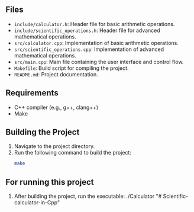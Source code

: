 ## Files
- `include/calculator.h`: Header file for basic arithmetic operations.
- `include/scientific_operations.h`: Header file for advanced mathematical operations.
- `src/calculator.cpp`: Implementation of basic arithmetic operations.
- `src/scientific_operations.cpp`: Implementation of advanced mathematical operations.
- `src/main.cpp`: Main file containing the user interface and control flow.
- `Makefile`: Build script for compiling the project.
- `README.md`: Project documentation.

## Requirements
- C++ compiler (e.g., g++, clang++)
- Make

## Building the Project
1. Navigate to the project directory.
2. Run the following command to build the project:
   ```sh
   make

## For running this project 
1. After building the project, run the executable: ./Calculator
"# Scientific-calculator-in-Cpp" 
